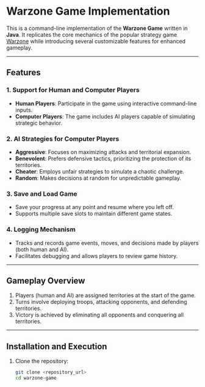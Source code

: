 # Warzone Game Implementation  

This is a command-line implementation of the **Warzone Game** written in **Java**. It replicates the core mechanics of the popular strategy game [Warzone](https://www.warzone.com/) while introducing several customizable features for enhanced gameplay.  

---

## Features  

### 1. Support for Human and Computer Players  
- **Human Players**: Participate in the game using interactive command-line inputs.  
- **Computer Players**: The game includes AI players capable of simulating strategic behavior.  

### 2. AI Strategies for Computer Players  
- **Aggressive**: Focuses on maximizing attacks and territorial expansion.  
- **Benevolent**: Prefers defensive tactics, prioritizing the protection of its territories.  
- **Cheater**: Employs unfair strategies to simulate a chaotic challenge.  
- **Random**: Makes decisions at random for unpredictable gameplay.  

### 3. Save and Load Game  
- Save your progress at any point and resume where you left off.  
- Supports multiple save slots to maintain different game states.  

### 4. Logging Mechanism  
- Tracks and records game events, moves, and decisions made by players (both human and AI).  
- Facilitates debugging and allows players to review game history.  

---

## Gameplay Overview  

1. Players (human and AI) are assigned territories at the start of the game.  
2. Turns involve deploying troops, attacking opponents, and defending territories.  
3. Victory is achieved by eliminating all opponents and conquering all territories.  

---

## Installation and Execution  

1. Clone the repository:  
   ```bash  
   git clone <repository_url>  
   cd warzone-game  
